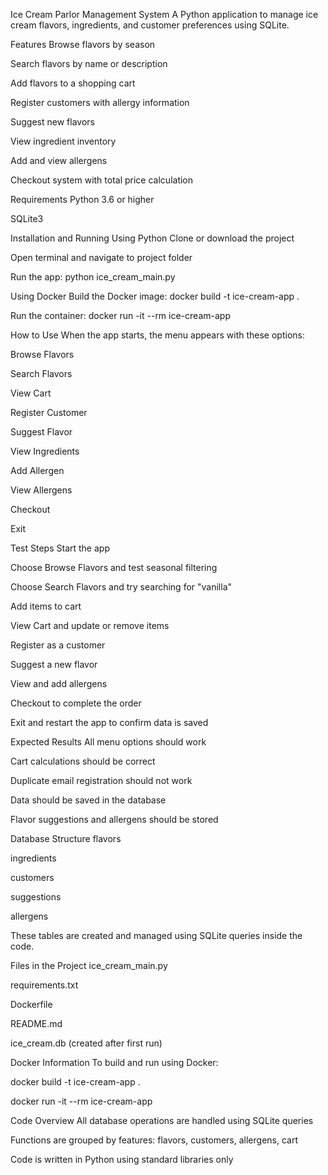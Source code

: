 Ice Cream Parlor Management System
A Python application to manage ice cream flavors, ingredients, and customer preferences using SQLite.

Features
Browse flavors by season

Search flavors by name or description

Add flavors to a shopping cart

Register customers with allergy information

Suggest new flavors

View ingredient inventory

Add and view allergens

Checkout system with total price calculation

Requirements
Python 3.6 or higher

SQLite3

Installation and Running
Using Python
Clone or download the project

Open terminal and navigate to project folder

Run the app:
python ice_cream_main.py

Using Docker
Build the Docker image:
docker build -t ice-cream-app .

Run the container:
docker run -it --rm ice-cream-app

How to Use
When the app starts, the menu appears with these options:

Browse Flavors

Search Flavors

View Cart

Register Customer

Suggest Flavor

View Ingredients

Add Allergen

View Allergens

Checkout

Exit

Test Steps
Start the app

Choose Browse Flavors and test seasonal filtering

Choose Search Flavors and try searching for "vanilla"

Add items to cart

View Cart and update or remove items

Register as a customer

Suggest a new flavor

View and add allergens

Checkout to complete the order

Exit and restart the app to confirm data is saved

Expected Results
All menu options should work

Cart calculations should be correct

Duplicate email registration should not work

Data should be saved in the database

Flavor suggestions and allergens should be stored

Database Structure
flavors

ingredients

customers

suggestions

allergens

These tables are created and managed using SQLite queries inside the code.

Files in the Project
ice_cream_main.py

requirements.txt

Dockerfile

README.md

ice_cream.db (created after first run)

Docker Information
To build and run using Docker:

docker build -t ice-cream-app .

docker run -it --rm ice-cream-app

Code Overview
All database operations are handled using SQLite queries

Functions are grouped by features: flavors, customers, allergens, cart

Code is written in Python using standard libraries only
